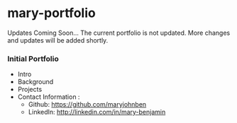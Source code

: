 # mary-portfolio

Updates Coming Soon...
The current portfolio is not updated. More changes and updates will be added shortly.


### Initial Portfolio
- Intro 
- Background
- Projects
- Contact Information :
   - Github: https://github.com/maryjohnben
   - LinkedIn: http://linkedin.com/in/mary-benjamin
